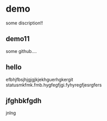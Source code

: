 # demo

some discription!!

## demo11

some github....

## hello
 
 efbhjfbsjhjgjgjkjekhguerhgkergit statusmkfmk.fmb.hygfegfjgi.fyhyregfjesrgfers

 ## jfghbkfgdh
 jnlng
